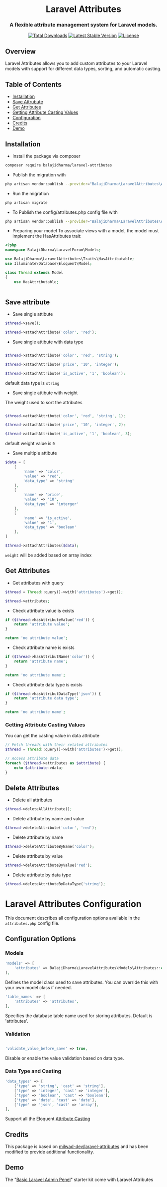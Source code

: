 <h1 align="center">Laravel Attributes</h1>
<h3 align="center">A flexible attribute management system for Laravel models.</h3>
<p align="center">
<a href="https://packagist.org/packages/balajidharma/laravel-attributes"><img src="https://poser.pugx.org/balajidharma/laravel-attributes/downloads" alt="Total Downloads"></a>
<a href="https://packagist.org/packages/balajidharma/laravel-attributes"><img src="https://poser.pugx.org/balajidharma/laravel-attributes/v/stable" alt="Latest Stable Version"></a>
<a href="https://packagist.org/packages/balajidharma/laravel-attributes"><img src="https://poser.pugx.org/balajidharma/laravel-attributes/license" alt="License"></a>
</p>

## Overview
Laravel Attributes allows you to add custom attributes to your Laravel models with support for different data types, sorting, and automatic casting.

## Table of Contents

- [Installation](#installation)
- [Save Attrubute](#save-attribute)
- [Get Attributes](#get-attributes)
- [Getting Attribute Casting Values](#getting-attribute-casting-values)
- [Configuration](#configuration-options)
- [Credits](#credits)
- [Demo](#demo)

## Installation
- Install the package via composer
```bash
composer require balajidharma/laravel-attributes
```

- Publish the migration with
```bash
php artisan vendor:publish --provider="BalajiDharma\LaravelAttributes\AttributesServiceProvider" --tag="migrations"
```

- Run the migration
```bash
php artisan migrate
```

- To Publish the config/attributes.php config file with
```bash
php artisan vendor:publish --provider="BalajiDharma\LaravelAttributes\AttributesServiceProvider" --tag="config"
```

- Preparing your model
To associate views with a model, the model must implement the HasAttributes trait:
```php
<?php
namespace BalajiDharma\LaravelForum\Models;

use BalajiDharma\LaravelAttributes\Traits\HasAttributable;
use Illuminate\Database\Eloquent\Model;

class Thread extends Model
{
    use HasAttributable;
	
```
## Save attribute

- Save single attibute

```php
$thread->save();

$thread->attachAttribute('color', 'red');

```

- Save single attibute with data type
```php

$thread->attachAttribute('color', 'red', 'string');

$thread->attachAttribute('price', '10', 'integer');

$thread->attachAttribute('is_active', '1', 'boolean');

```
default data type is `string`

- Save single attibute with weight

The weight used to sort the attributes

```php

$thread->attachAttribute('color', 'red', 'string', 1);

$thread->attachAttribute('price', '10', 'integer', 2);

$thread->attachAttribute('is_active', '1', 'boolean', 3);

```
default weight value is `0`


- Save multiple attibute

```php
$data = [
    [
        'name' => 'color',
        'value' => 'red',
        'data_type' => 'string'
    ],
    [
        'name' => 'price',
        'value' => '10',
        'data_type' => 'interger'
    ],
    [
        'name' => 'is_active',
        'value' => '1',
        'data_type' => 'boolean'
    ],
]

$thread->attachAttributes($data);

```
`weight` will be added based on array index

## Get Attributes

- Get attributes with query
```php
$thread = Thread::query()->with('attributes')->get();

$thread->attributes;
```

- Check attribute value is exists

```php
if ($thread->hasAttributeValue('red')) {
    return 'attribute value';
}

return 'no attribute value';
```

- Check attribute name is exists

```php
if ($thread->hasAttributName('color')) {
    return 'attribute name';
}

return 'no attribute name';
```

- Check attribute data type is exists

```php
if ($thread->hasAttributDataType('json')) {
    return 'attribute data type';
}

return 'no attribute name';
```

### Getting Attribute Casting Values

You can get the casting value in data attribute

```php
// Fetch threads with their related attributes
$thread = Thread::query()->with('attributes')->get();

// Access attribute data
foreach ($thread->attributes as $attribute) {
    echo $attribute->data;
}
```


## Delete Attributes

- Delete all attributes

```php
$thread->deleteAllAttribute();
```

- Delete attribute by name and value

```php
$thread->deleteAttribute('color', 'red');
```

- Delete attribute by name

```php
$thread->deleteAttributeByName('color');
```

- Delete attribute by value

```php
$thread->deleteAttributeByValue('red');
```

- Delete attribute by data type

```php
$thread->deleteAttributeByDataType('string');
```

# Laravel Attributes Configuration

This document describes all configuration options available in the `attributes.php` config file.

## Configuration Options

### Models

```php
'models' => [
    'attributes' => BalajiDharma\LaravelAttributes\Models\Attributes::class,
],
```

Defines the model class used to save attributes. You can override this with your own model class if needed.

```php
'table_names' => [
    'attributes' => 'attributes',
],
```
Specifies the database table name used for storing attributes. Default is 'attributes'.

### Validation

```php

'validate_value_before_save' => true,

```
Disable or enable the value validation based on data type. 


### Data Type and Casting

```php
'data_types' => [
    ['type' => 'string', 'cast' => 'string'],
    ['type' => 'integer', 'cast' => 'integer'],
    ['type' => 'boolean', 'cast' => 'boolean'],
    ['type' => 'date', 'cast' => 'date'],
    ['type' => 'json', 'cast' => 'array'],
],
```
Support all the Eloquent [Attribute Casting](https://laravel.com/docs/eloquent-mutators#attribute-casting)

## Credits
This package is based on [milwad-dev/laravel-attributes](https://github.com/milwad-dev/laravel-attributes) and has been modified to provide additional functionality.


## Demo
The "[Basic Laravel Admin Penel](https://github.com/balajidharma/basic-laravel-admin-panel)" starter kit come with Laravel Attributes

